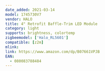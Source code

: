 ```yaml
---
date_added: 2021-03-14
model: 1745730V7
vendor: HALO
title: 4" Retrofit Baffle-Trim LED Module
category: light
supports: brightness, colortemp
zigbeemodel: ['Halo_RL5601']
compatible: [z2m]
mlink: 
link: https://www.amazon.com/dp/B07661VPJB
EAN: 
  - 080083788484
---
```

